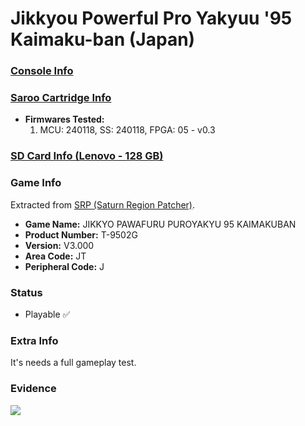 # Jikkyou Powerful Pro Yakyuu '95 Kaimaku-ban (Japan)

### [Console Info](../../../../../Info/Consoles/VA13/README.md)

### [Saroo Cartridge Info](../../../../../Info/Cartridges/RetroGameParadiseStore/1.32F/README.md)

- <b>Firmwares Tested:</b>
  1. MCU: 240118, SS: 240118, FPGA: 05 - v0.3

### [SD Card Info (Lenovo - 128 GB)](../../../../../Info/SdCards/Lenovo/128GB/fat32/README.md)

### Game Info

Extracted from [SRP (Saturn Region Patcher)](https://segaxtreme.net/resources/saturn-region-patcher.81/download).

- <b>Game Name:</b> JIKKYO PAWAFURU PUROYAKYU 95 KAIMAKUBAN
- <b>Product Number:</b> T-9502G
- <b>Version:</b> V3.000
- <b>Area Code:</b> JT
- <b>Peripheral Code:</b> J

### Status

- Playable :white_check_mark:

### Extra Info

It's needs a full gameplay test.

### Evidence

[![](https://img.youtube.com/vi/9rh7z2aPXKA/0.jpg)](https://www.youtube.com/watch?v=9rh7z2aPXKA)
